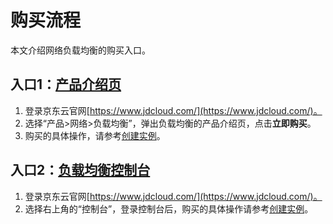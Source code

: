 # 购买流程

本文介绍网络负载均衡的购买入口。

## 入口1：[产品介绍页](https://www.jdcloud.com/cn/products/load-balancer)

1. 登录京东云官网[https://www.jdcloud.com/](https://www.jdcloud.com/)。
2. 选择“产品>网络>负载均衡”，弹出负载均衡的产品介绍页，点击**立即购买**。
3. 购买的具体操作，请参考[创建实例](../Getting-Started/Create-Instance.md)。

## 入口2：[负载均衡控制台](https://cns-console.jdcloud.com/host/loadBalance/list)

1. 登录京东云官网[https://www.jdcloud.com/](https://www.jdcloud.com/)。
2. 选择右上角的“控制台”，登录控制台后，购买的具体操作请参考[创建实例](../Getting-Started/Create-Instance.md)。
